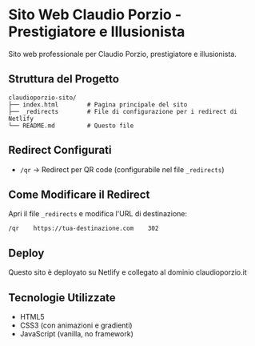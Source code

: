 # Sito Web Claudio Porzio - Prestigiatore e Illusionista

Sito web professionale per Claudio Porzio, prestigiatore e illusionista.

## Struttura del Progetto

```
claudioporzio-sito/
├── index.html        # Pagina principale del sito
├── _redirects        # File di configurazione per i redirect di Netlify
└── README.md         # Questo file
```

## Redirect Configurati

- `/qr` → Redirect per QR code (configurabile nel file `_redirects`)

## Come Modificare il Redirect

Apri il file `_redirects` e modifica l'URL di destinazione:

```
/qr    https://tua-destinazione.com    302
```

## Deploy

Questo sito è deployato su Netlify e collegato al dominio claudioporzio.it

## Tecnologie Utilizzate

- HTML5
- CSS3 (con animazioni e gradienti)
- JavaScript (vanilla, no framework)
